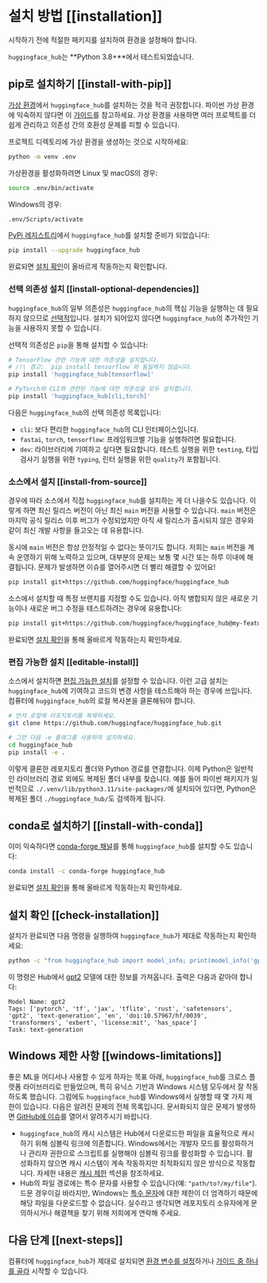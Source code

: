 <!--⚠️ Note that this file is in Markdown but contain specific syntax for our doc-builder (similar to MDX) that may not be
rendered properly in your Markdown viewer.
-->

# 설치 방법 [[installation]]

시작하기 전에 적절한 패키지를 설치하여 환경을 설정해야 합니다.

`huggingface_hub`는 **Python 3.8+**에서 테스트되었습니다.

## pip로 설치하기 [[install-with-pip]]

[가상 환경](https://docs.python.org/3/library/venv.html)에서 `huggingface_hub`를 설치하는 것을 적극 권장합니다.
파이썬 가상 환경에 익숙하지 않다면 이 [가이드](https://packaging.python.org/en/latest/guides/installing-using-pip-and-virtual-environments/)를 참고하세요.
가상 환경을 사용하면 여러 프로젝트를 더 쉽게 관리하고 의존성 간의 호환성 문제를 피할 수 있습니다.

프로젝트 디렉토리에 가상 환경을 생성하는 것으로 시작하세요:

```bash
python -m venv .env
```

가상환경을 활성화하려면 Linux 및 macOS의 경우:

```bash
source .env/bin/activate
```

Windows의 경우:

```bash
.env/Scripts/activate
```

[PyPi 레지스트리](https://pypi.org/project/huggingface-hub/)에서 `huggingface_hub`를 설치할 준비가 되었습니다:

```bash
pip install --upgrade huggingface_hub
```

완료되면 [설치 확인](#check-installation)이 올바르게 작동하는지 확인합니다.

### 선택 의존성 설치 [[install-optional-dependencies]]

`huggingface_hub`의 일부 의존성은 `huggingface_hub`의 핵심 기능을 실행하는 데 필요하지 않으므로 [선택적](https://setuptools.pypa.io/en/latest/userguide/dependency_management.html#optional-dependencies)입니다. 설치가 되어있지 않다면 `huggingface_hub`의 추가적인 기능을 사용하지 못할 수 있습니다.

선택적 의존성은 `pip`을 통해 설치할 수 있습니다:
```bash
# TensorFlow 관련 기능에 대한 의존성을 설치합니다.
# /!\ 경고: `pip install tensorflow`와 동일하지 않습니다.
pip install 'huggingface_hub[tensorflow]'

# PyTorch와 CLI와 관련된 기능에 대한 의존성을 모두 설치합니다.
pip install 'huggingface_hub[cli,torch]'
```

다음은 `huggingface_hub`의 선택 의존성 목록입니다:
- `cli`: 보다 편리한 `huggingface_hub`의 CLI 인터페이스입니다.
- `fastai`, `torch`, `tensorflow`: 프레임워크별 기능을 실행하려면 필요합니다.
- `dev`: 라이브러리에 기여하고 싶다면 필요합니다. 테스트 실행을 위한 `testing`, 타입 검사기 실행을 위한 `typing`, 린터 실행을 위한 `quality`가 포함됩니다.

### 소스에서 설치 [[install-from-source]]

경우에 따라 소스에서 직접 `huggingface_hub`를 설치하는 게 더 나을수도 있습니다.
이렇게 하면 최신 릴리스 버전이 아닌 최신 `main` 버전을 사용할 수 있습니다.
`main` 버전은 마지막 공식 릴리스 이후 버그가 수정되었지만 아직 새 릴리스가 출시되지 않은 경우와 같이 최신 개발 사항을 들고오는 데 유용합니다.

동시에 `main` 버전은 항상 안정적일 수 없다는 뜻이기도 합니다. 저희는 `main` 버전을 계속 운영하기 위해 노력하고 있으며, 대부분의 문제는 보통 몇 시간 또는 하루 이내에 해결됩니다. 문제가 발생하면 이슈를 열어주시면 더 빨리 해결할 수 있어요!

```bash
pip install git+https://github.com/huggingface/huggingface_hub
```

소스에서 설치할 때 특정 브랜치를 지정할 수도 있습니다. 아직 병합되지 않은 새로운 기능이나 새로운 버그 수정을 테스트하려는 경우에 유용합니다:

```bash
pip install git+https://github.com/huggingface/huggingface_hub@my-feature-branch
```

완료되면 [설치 확인](#check-installation)을 통해 올바르게 작동하는지 확인하세요.

### 편집 가능한 설치 [[editable-install]]
소스에서 설치하면 [편집 가능한 설치](https://pip.pypa.io/en/stable/topics/local-project-installs/#editable-installs)를 설정할 수 있습니다.
이런 고급 설치는 `huggingface_hub`에 기여하고 코드의 변경 사항을 테스트해야 하는 경우에 쓰입니다. 컴퓨터에 `huggingface_hub`의 로컬 복사본을 클론해둬야 합니다.

```bash
# 먼저 로컬에 리포지토리를 복제하세요.
git clone https://github.com/huggingface/huggingface_hub.git

# 그런 다음 -e 플래그를 사용하여 설치하세요.
cd huggingface_hub
pip install -e .
```

이렇게 클론한 레포지토리 폴더와 Python 경로를 연결합니다.
이제 Python은 일반적인 라이브러리 경로 외에도 복제된 폴더 내부를 찾습니다.
예를 들어 파이썬 패키지가 일반적으로 `./.venv/lib/python3.11/site-packages/`에 설치되어 있다면, Python은 복제된 폴더 `./huggingface_hub/`도 검색하게 됩니다.

## conda로 설치하기 [[install-with-conda]]

이미 익숙하다면 [conda-forge 채널](https://anaconda.org/conda-forge/huggingface_hub)를 통해 `huggingface_hub`를 설치할 수도 있습니다:


```bash
conda install -c conda-forge huggingface_hub
```

완료되면 [설치 확인](#check-installation)을 통해 올바르게 작동하는지 확인하세요.

## 설치 확인 [[check-installation]]

설치가 완료되면 다음 명령을 실행하여 `huggingface_hub`가 제대로 작동하는지 확인하세요:

```bash
python -c "from huggingface_hub import model_info; print(model_info('gpt2'))"
```

이 명령은 Hub에서 [gpt2](https://huggingface.co/gpt2) 모델에 대한 정보를 가져옵니다.
출력은 다음과 같아야 합니다:

```text
Model Name: gpt2
Tags: ['pytorch', 'tf', 'jax', 'tflite', 'rust', 'safetensors', 'gpt2', 'text-generation', 'en', 'doi:10.57967/hf/0039', 'transformers', 'exbert', 'license:mit', 'has_space']
Task: text-generation
```

## Windows 제한 사항 [[windows-limitations]]

좋은 ML을 어디서나 사용할 수 있게 하자는 목표 아래, `huggingface_hub`를 크로스 플랫폼 라이브러리로 만들었으며, 특히 유닉스 기반과 Windows 시스템 모두에서 잘 작동하도록 했습니다. 그럼에도 `huggingface_hub`를 Windows에서 실행할 때 몇 가지 제한이 있습니다. 다음은 알려진 문제의 전체 목록입니다. 문서화되지 않은 문제가 발생하면 [GitHub에 이슈](https://github.com/huggingface/huggingface_hub/issues/new/choose)를 열어서 알려주시기 바랍니다.

- `huggingface_hub`의 캐시 시스템은 Hub에서 다운로드한 파일을 효율적으로 캐시하기 위해 심볼릭 링크에 의존합니다. Windows에서는 개발자 모드를 활성화하거나 관리자 권한으로 스크립트를 실행해야 심볼릭 링크를 활성화할 수 있습니다. 활성화하지 않으면 캐시 시스템이 계속 작동하지만 최적화되지 않은 방식으로 작동합니다. 자세한 내용은 [캐시 제한](./guides/manage-cache#limitations) 섹션을 참조하세요.
- Hub의 파일 경로에는 특수 문자를 사용할 수 있습니다(예: `"path/to?/my/file"`). 드문 경우이길 바라지만, Windows는 [특수 문자](https://learn.microsoft.com/en-us/windows/win32/intl/character-sets-used-in-file-names)에 대한 제한이 더 엄격하기 때문에 해당 파일을 다운로드할 수 없습니다. 실수라고 생각되면 레포지토리 소유자에게 문의하시거나 해결책을 찾기 위해 저희에게 연락해 주세요.


## 다음 단계 [[next-steps]]

컴퓨터에 `huggingface_hub`가 제대로 설치되면 [환경 변수를 설정](package_reference/environment_variables)하거나 [가이드 중 하나를 골라](guides/overview) 시작할 수 있습니다.